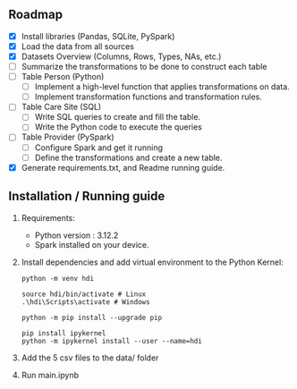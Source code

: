 ## Roadmap

- [x] Install libraries (Pandas, SQLite, PySpark)
- [x] Load the data from all sources
- [x] Datasets Overview (Columns, Rows, Types, NAs, etc.)
- [ ] Summarize the transformations to be done to construct each table
- [ ] Table Person (Python)
  - [ ] Implement a high-level function that applies transformations on data.
  - [ ] Implement transformation functions and transformation rules.
- [ ] Table Care Site (SQL)
  - [ ] Write SQL queries to create and fill the table.
  - [ ] Write the Python code to execute the queries
- [ ] Table Provider (PySpark)
  - [ ] Configure Spark and get it running
  - [ ] Define the transformations and create a new table.
- [x] Generate requirements.txt, and Readme running guide.

## Installation / Running guide

1. Requirements:

   - Python version : 3.12.2
   - Spark installed on your device.

2. Install dependencies and add virtual environment to the Python Kernel:

   ```console
   python -m venv hdi

   source hdi/bin/activate # Linux
   .\hdi\Scripts\activate # Windows

   python -m pip install --upgrade pip

   pip install ipykernel
   python -m ipykernel install --user --name=hdi
   ```

3. Add the 5 csv files to the data/ folder

4. Run main.ipynb
